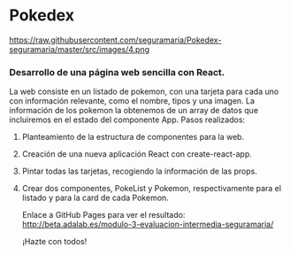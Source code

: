 
# Pokedex

https://raw.githubusercontent.com/seguramaria/Pokedex-seguramaria/master/src/images/4.png
### Desarrollo de una página web sencilla con React.

La web consiste en un listado de pokemon, con una tarjeta para cada uno con información relevante, como el
nombre, tipos y una imagen. La información de los pokemon la obtenemos de un array de datos que
incluiremos en el estado del componente App.
Pasos realizados:

1. Planteamiento de la estructura de componentes para la web.
2. Creación de una nueva aplicación React con create-react-app.
3.  Pintar todas las tarjetas, recogiendo la información de las props.
5. Crear dos componentes, PokeList y Pokemon, respectivamente para el listado y para la card de cada
   Pokemon.

   Enlace a GitHub Pages para ver el resultado: http://beta.adalab.es/modulo-3-evaluacion-intermedia-seguramaria/
   
   ¡Hazte con todos!
